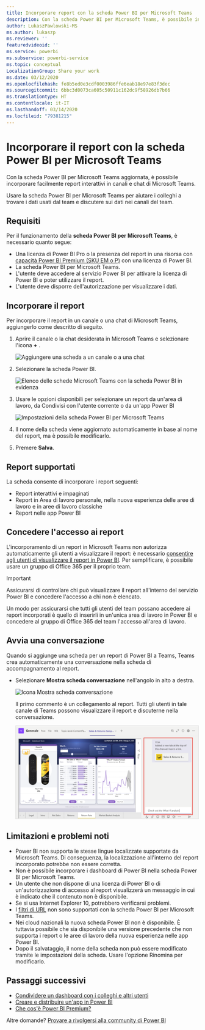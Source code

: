 ```yaml
---
title: Incorporare report con la scheda Power BI per Microsoft Teams
description: Con la scheda Power BI per Microsoft Teams, è possibile incorporare facilmente report interattivi in canali e chat.
author: LukaszPawlowski-MS
ms.author: lukaszp
ms.reviewer: ''
featuredvideoid: ''
ms.service: powerbi
ms.subservice: powerbi-service
ms.topic: conceptual
LocalizationGroup: Share your work
ms.date: 03/12/2020
ms.openlocfilehash: fe8b5ed0e3cdf0003986ffe6eab18e97e83f3dec
ms.sourcegitcommit: 6bbc3d0073ca605c50911c162dc9f58926db7b66
ms.translationtype: HT
ms.contentlocale: it-IT
ms.lasthandoff: 03/14/2020
ms.locfileid: "79381215"
---
```

# <a name="embed-report-with-the-power-bi-tab-for-microsoft-teams"></a>Incorporare il report con la scheda Power BI per Microsoft Teams

Con la scheda Power BI per Microsoft Teams aggiornata, è possibile incorporare facilmente report interattivi in canali e chat di Microsoft Teams.

Usare la scheda Power BI per Microsoft Teams per aiutare i colleghi a trovare i dati usati dal team e discutere sui dati nei canali del team.

## <a name="requirements"></a>Requisiti

Per il funzionamento della **scheda Power BI per Microsoft Teams**, è necessario quanto segue:

- Una licenza di Power BI Pro o la presenza del report in una risorsa con [capacità Power BI Premium (SKU EM o P)](service-premium-what-is.md) con una licenza di Power BI.
- La scheda Power BI per Microsoft Teams.
- L'utente deve accedere al servizio Power BI per attivare la licenza di Power BI e poter utilizzare il report.
- L'utente deve disporre dell'autorizzazione per visualizzare i dati.

## <a name="embed-your-report"></a>Incorporare il report
Per incorporare il report in un canale o una chat di Microsoft Teams, aggiungerlo come descritto di seguito.

1. Aprire il canale o la chat desiderata in Microsoft Teams e selezionare l'icona **+** .

    ![Aggiungere una scheda a un canale o a una chat](media/service-embed-report-microsoft-teams/service-embed-report-microsoft-teams-add.png)

2. Selezionare la scheda Power BI.

    ![Elenco delle schede Microsoft Teams con la scheda Power BI in evidenza](media/service-embed-report-microsoft-teams/service-embed-report-microsoft-teams-tab.png)

3. Usare le opzioni disponibili per selezionare un report da un'area di lavoro, da Condivisi con l'utente corrente o da un'app Power BI

    ![Impostazioni della scheda Power BI per Microsoft Teams](media/service-embed-report-microsoft-teams/service-embed-report-microsoft-teams-tab-settings.png)

4. Il nome della scheda viene aggiornato automaticamente in base al nome del report, ma è possibile modificarlo. 

5. Premere **Salva**.

## <a name="supported-reports"></a>Report supportati

La scheda consente di incorporare i report seguenti:

- Report interattivi e impaginati
- Report in Area di lavoro personale, nella nuova esperienza delle aree di lavoro e in aree di lavoro classiche
- Report nelle app Power BI


## <a name="grant-access-to-reports"></a>Concedere l'accesso ai report

L'incorporamento di un report in Microsoft Teams non autorizza automaticamente gli utenti a visualizzare il report: è necessario [consentire agli utenti di visualizzare il report in Power BI](service-share-dashboards.md). Per semplificare, è possibile usare un gruppo di Office 365 per il proprio team. 

> [!IMPORTANT]
> Assicurarsi di controllare chi può visualizzare il report all'interno del servizio Power BI e concedere l'accesso a chi non è elencato.

Un modo per assicurarsi che tutti gli utenti del team possano accedere ai report incorporati è quello di inserirli in un'unica area di lavoro in Power BI e concedere al gruppo di Office 365 del team l'accesso all'area di lavoro.

## <a name="start-a-conversation"></a>Avvia una conversazione

Quando si aggiunge una scheda per un report di Power BI a Teams, Teams crea automaticamente una conversazione nella scheda di accompagnamento al report. 

- Selezionare **Mostra scheda conversazione** nell'angolo in alto a destra.

    ![Icona Mostra scheda conversazione](media/service-embed-report-microsoft-teams/power-bi-teams-conversation-icon.png)

    Il primo commento è un collegamento al report. Tutti gli utenti in tale canale di Teams possono visualizzare il report e discuterne nella conversazione.

    ![Conversazione nella scheda](media/service-embed-report-microsoft-teams/power-bi-teams-conversation-tab.png)

## <a name="known-issues-and-limitations"></a>Limitazioni e problemi noti

- Power BI non supporta le stesse lingue localizzate supportate da Microsoft Teams. Di conseguenza, la localizzazione all'interno del report incorporato potrebbe non essere corretta.
- Non è possibile incorporare i dashboard di Power BI nella scheda Power BI per Microsoft Teams.
- Un utente che non dispone di una licenza di Power BI o di un'autorizzazione di accesso al report visualizzerà un messaggio in cui è indicato che il contenuto non è disponibile.
- Se si usa Internet Explorer 10, potrebbero verificarsi problemi. <!--You can look at the [browsers support for Power BI](consumer/end-user-browsers.md) and for [Office 365](https://products.office.com/office-system-requirements#Browsers-section). -->
- I [filtri di URL](service-url-filters.md) non sono supportati con la scheda Power BI per Microsoft Teams.
- Nei cloud nazionali la nuova scheda Power BI non è disponibile. È tuttavia possibile che sia disponibile una versione precedente che non supporta i report o le aree di lavoro della nuova esperienza nelle app Power BI. 
- Dopo il salvataggio, il nome della scheda non può essere modificato tramite le impostazioni della scheda. Usare l'opzione Rinomina per modificarlo.

## <a name="next-steps"></a>Passaggi successivi
- [Condividere un dashboard con i colleghi e altri utenti](service-share-dashboards.md)  
- [Creare e distribuire un'app in Power BI](service-create-distribute-apps.md)  
- [Che cos'è Power BI Premium?](service-premium-what-is.md)

Altre domande? [Provare a rivolgersi alla community di Power BI](https://community.powerbi.com/)
